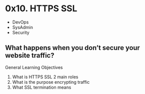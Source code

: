 # **0x10. HTTPS SSL**
* DevOps
* SysAdmin
* Security

## What happens when you don’t secure your website traffic?

General Learning Objectives
1. What is HTTPS SSL 2 main roles
2. What is the purpose encrypting traffic
3. What SSL termination means
